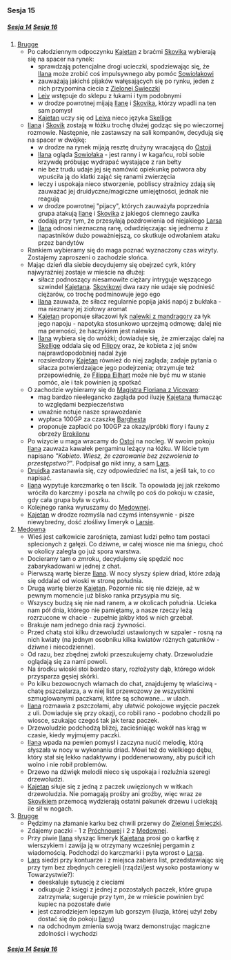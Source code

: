### Sesja 15
##### [Sesja 14](#sesja-014) [Sesja 16](#sesja-016)
1. [Brugge](#l_m_brugge)
    - Po całodziennym odpoczynku [Kajetan](#g_kajetan) z braćmi [Skovika](#p_skovik) wybierają się na spacer na rynek:
        - sprawdzają potencjalne drogi ucieczki, spodziewając się, że [Ilana](#g_ilana) może zrobić coś impulsywnego aby pomóc [Sowiołakowi](#b_sowiolak)
        - zauważają jakichś pijaków wałęsających się po rynku, jeden z nich przypomina ciecia z [Zielonej Świeczki](#l_zielona_swieczka)
        - [Leiv](#p_leiv) wstępuje do sklepu z łukami i tym podobnymi
        - w drodze powrotnej mijają [Ilanę](#g_ilana) i [Skovika](#p_skovik), którzy wpadli na ten sam pomysł
        - [Kajetan](#g_kajetan) uczy się od [Leiva](#p_leiv) nieco języka [Skellige](#l_wyspy_skellige)
    - [Ilana](#g_ilana) i [Skovik](#p_skovik) zostają w łóżku trochę dłużej godząc się po wieczornej rozmowie. Następnie, nie zastawszy na sali kompanów, decydują się na spacer w dwójkę:
        - w drodze na rynek mijają resztę drużyny wracającą do [Ostoji](#l_ostoja)
        - [Ilana](#g_ilana) ogląda [Sowiołaka](#b_sowiolak) - jest ranny i w kagańcu, robi sobie krzywdę próbując wydrapać wystające z ran bełty
        - nie bez trudu udaje jej się namówić opiekunkę potwora aby wpuściła ją do klatki zająć się ranami zwierzęcia
        - leczy i uspokaja nieco stworzenie, pobliscy strażnicy zdają się zauważać jej druidyczne/magiczne umiejętności, jednak nie reagują
        - w drodze powrotnej "pijacy", których zauważyła poprzednia grupa atakują [Ilanę](#g_ilana) i [Skovika](#p_skovik) z jakiegoś ciemnego zaułka 
        - dodają przy tym, że przesyłają pozdrowienia od niejakiego [Larsa](#p_lars)
        - [Ilana](#g_ilana) odnosi nieznaczną ranę, odwdzięczając się jednemu z napastników dużo poważniejszą, co skutkuje odwołaniem ataku przez bandytów
    - Rankiem wybieramy się do maga poznać wyznaczony czas wizyty. Zostajemy zaproszeni o zachodzie słońca.
    -  Mając dzień dla siebie decydujemy się obejrzeć cyrk, który najwyraźniej zostaje w mieście na dłużej:
        - siłacz podnoszący niesamowite ciężary intryguje węszącego szwindel [Kajetana](#g_kajetan). [Skovikowi](#p_skovik) dwa razy nie udaje się podnieść ciężarów, co trochę podminowuje jego ego
        - [Ilana](#g_ilana) zauważa, że siłacz regularnie popija jakiś napój z bukłaka - ma nieznany jej ziołowy aromat
        - [Kajetan](#g_kajetan) proponuje siłaczowi łyk [nalewki z mandragory](#r_nalewka) za łyk jego napoju - napotyka stosunkowo uprzejmą odmowę; dalej nie ma pewności, że haczykiem jest nalewka
        - [Ilana](#g_ilana) wybiera się do wróżki; dowiaduje się, że zmierzając dalej na [Skellige](#l_wyspy_skellige) oddala się od [Filippy](#p_filippa_eilhart) oraz, że kobieta z jej snów najprawdopodobniej nadal żyje
        - rozsierdzony [Kajetan](#g_kajetan) również do niej zagląda; zadaje pytania o siłacza potwierdzające jego podejrzenia; otrzymuje też przepowiednię, że [Filippa Eilhart](#p_filippa_eilhart) może nie być mu w stanie pomóc, ale i tak powinien ją spotkać
    - O zachodzie wybieramy się do [Magistra Floriana z Vicovaro](#p_florian_z_vicovaro):
        - mag bardzo nieelegancko zagląda pod iluzję [Kajetana](#g_kajetan) tłumacząc to względami bezpieczeństwa
        - uważnie notuje nasze sprawozdanie
        - wypłaca 100GP za czaszkę [Barghesta](#b_barghest)
        - proponuje zapłacić po 100GP za okazy/próbki flory i fauny z obrzeży [Brokilonu](#l_brokilon)
    - Po wizycie u maga wracamy do [Ostoi](#l_ostoja) na nocleg. W swoim pokoju [Ilana](#g_ilana) zauważa kawałek pergaminu leżący na łóżku. W liście tym napisano _"Kobieto. Wiesz, że czarowanie bez zezwolenia to przestępstwo?"_. Podpisał go nikt inny, a sam [Lars](#p_lars). 
    - [Druidka](#g_ilana) zastanawia się, czy odpowiedzieć na list, a jeśli tak, to co napisać.
    - [Ilana](#g_ilana) wypytuje karczmarkę o ten liścik. Ta opowiada jej jak rzekomo wróciła do karczmy i poszła na chwilę po coś do pokoju w czasie, gdy cała grupa była w cyrku.
    - Kolejnego ranka wyruszamy do [Medownej](#l_medowna). 
    - [Kajetan](#g_kajetan) w drodze rozmyśla nad czymś intensywnie - pisze niewybredny, dość złośliwy limeryk o [Larsie](#p_lars).
2. [Medowna](#l_medowna)
    - Wieś jest całkowicie zarośnięta, zamiast ludzi pełno tam postaci splecionych z gałęzi. Co dziwne, w całej wiosce nie ma śniegu, choć w okolicy zaległa go już spora warstwa.
    - Docieramy tam o zmroku, decydujemy się spędzić noc zabarykadowani w jednej z chat.
    - Pierwszą wartę bierze [Ilana](#g_ilana). W nocy słyszy śpiew driad, które zdają się oddalać od wioski w stronę południa.
    - Drugą wartę bierze [Kajetan](#g_kajetan). Pozornie nic się nie dzieje, aż w pewnym momencie już blisko ranka przysypia mu się.
    - Wszyscy budzą się nie nad ranem, a w okolicach południa. Ucieka nam pół dnia, którego nie pamiętamy, a nasze rzeczy leżą rozrzucone w chacie - zupełnie jakby ktoś w nich grzebał. 
    - Brakuje nam jednego dnia racji żywności.
    - Przed chatą stoi kilku drzewoludzi ustawionych w szpaler - rosną na nich kwiaty (na jednym osobniku kilka kwiatów różnych gatunków - dziwne i niecodzienne).
    - Od razu, bez zbędnej zwłoki przeszukujemy chaty. Drzewoludzie oglądają się za nami powoli. 
    - Na środku wioski stoi bardzo stary, rozłożysty dąb, którego widok przysparza gęsiej skórki.
    - Po kilku bezowocnych włamach do chat, znajdujemy tę właściwą - chatę pszczelarza, a w niej list przewozowy ze wszystkimi szmuglowanymi paczkami, które są schowane... w ulach.
    - [Ilana](#g_ilana) rozmawia z pszczołami, aby ułatwić pokojowe wyjęcie paczek z uli. Dowiaduje się przy okazji, co robili rano - podobno chodzili po wiosce, szukając czegoś tak jak teraz paczek.
    - Drzewoludzie podchodzą bliżej, zacieśniając wokół nas krąg w czasie, kiedy wyjmujemy paczki. 
    - [Ilana](#g_ilana) wpada na pewien pomysł i zaczyna nucić melodię, którą słyszała w nocy w wykonaniu driad. Mówi też do wielkiego dębu, który stał się lekko nadaktywny i poddenerwowany, aby puścił ich wolno i nie robił problemów. 
    - Drzewo na dźwięk melodii nieco się uspokaja i rozluźnia szeregi drzewoludzi.
    - [Kajetan](#g_kajetan) siłuje się z jedną z paczek uwięzionych w witkach drzewoludzia. Nie pomagają prośby ani groźby, więc wraz ze [Skovikiem](#p_skovik) przemocą wydzierają ostatni pakunek drzewu i uciekają ile sił w nogach.
3. [Brugge](#l_m_brugge)
    - Pędzimy na złamanie karku bez chwili przerwy do [Zielonej Świeczki](#l_zielona_swieczka).
    - Zdajemy paczki - 1 z [Próchnowej](#l_prochnowa) i 2 z [Medownej](#l_medowna).
    - Przy piwie [Ilana](#g_ilana) słysząc limeryk [Kajetana](#g_kajetan) prosi go o kartkę z wierszykiem i zawija ją w otrzymany wcześniej pergamin z wiadomością. Podchodzi do karczmarki i pyta wprost o [Larsa](#p_lars).
    - [Lars](#p_lars) siedzi przy kontuarze i z miejsca zabiera list, przedstawiając się przy tym bez zbędnych ceregieli (rządzi/jest wysoko postawiony w Towarzystwie?):
        - deeskaluje sytuację z cieciami
        - odkupuje 2 księgi z jednej z pozostałych paczek, które grupa zatrzymała; sugeruje przy tym, że w mieście powinien być kupiec na pozostałe dwie
        - jest czarodziejem lepszym lub gorszym (iluzja, której użył żeby dostać się do pokoju [Ilany](#g_ilana))
        - na odchodnym zmienia swoją twarz demonstrując magiczne zdolności i wychodzi
##### [Sesja 14](#sesja-014) [Sesja 16](#sesja-016)